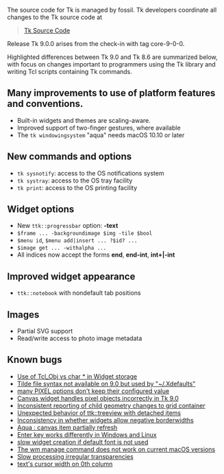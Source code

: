 
The source code for Tk is managed by fossil.  Tk developers coordinate all
changes to the Tk source code at

> [Tk Source Code](https://core.tcl-lang.org/tk/)

Release Tk 9.0.0 arises from the check-in with tag core-9-0-0.

Highlighted differences between Tk 9.0 and Tk 8.6 are summarized below,
with focus on changes important to programmers using the Tk library and
writing Tcl scripts containing Tk commands.

## Many improvements to use of platform features and conventions.
 - Built-in widgets and themes are scaling-aware.
 - Improved support of two-finger gestures, where available
 - The `tk windowingsystem` "aqua" needs macOS 10.10 or later

## New commands and options
 - `tk sysnotify`: access to the OS notifications system
 - `tk systray`: access to the OS tray facility
 - `tk print`: access to the OS printing facility

## Widget options
 - New `ttk::progressbar` option: **-text**
 - `$frame ... -backgroundimage $img -tile $bool`
 - `$menu id`, `$menu add|insert ... ?$id? ...`
 - `$image get ... -withalpha ...`
 - All indices now accept the forms **end**, **end-int**, **int+|-int**

## Improved widget appearance
 - `ttk::notebook` with nondefault tab positions

## Images
 - Partial SVG support
 - Read/write access to photo image metadata

## Known bugs
 - [Use of Tcl_Obj vs char * in Widget storage](https://core.tcl-lang.org/tcl/tktview/f91aa2)
 - [Tilde file syntax not available on 9.0 but used by "~/.Xdefaults"](https://core.tcl-lang.org/tcl/tktview/fcfddc)
 - [many PIXEL options don't keep their configured value](https://core.tcl-lang.org/tcl/tktview/29ba53)
 - [Canvas widget handles pixel objects incorrectly in Tk 9.0](https://core.tcl-lang.org/tcl/tktview/610a73)
 - [Inconsistent reporting of child geometry changes to grid container](https://core.tcl-lang.org/tcl/tktview/beaa8e)
 - [Unexpected behavior of ttk::treeview with detached items](https://core.tcl-lang.org/tcl/tktview/8e9d65)
 - [Inconsistency in whether widgets allow negative borderwidths](https://core.tcl-lang.org/tcl/tktview/5f739d)
 - [Aqua : canvas item partially refresh](https://core.tcl-lang.org/tcl/tktview/bbc7ea)
 - [Enter key works differently in Windows and Linux](https://core.tcl-lang.org/tcl/tktview/b3a1b9)
 - [slow widget creation if default font is not used](https://core.tcl-lang.org/tcl/tktview/8da7af)
 - [The wm manage command does not work on current macOS versions](https://core.tcl-lang.org/tcl/tktview/8a6012)
 - [Slow processing irregular transparencies](https://core.tcl-lang.org/tcl/tktview/919066)
 - [text's cursor width on 0th column](https://core.tcl-lang.org/tcl/tktview/47fbfc)
 